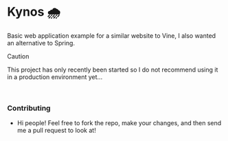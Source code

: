 # Kynos 🌧️
Basic web application example for a similar website to Vine, I also wanted an alternative to Spring.
<br>

> [!CAUTION]
> This project has only recently been started so I do not recommend using it in a production environment yet...
<br>

### Contributing
* Hi people! Feel free to fork the repo, make your changes, and then send me a pull request to look at!